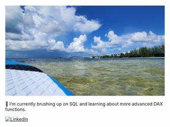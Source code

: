 [![Header](https://github.com/HammondDotWork/hammonddotwork/blob/main/GithubBanner.jpg "Header")](https://github.com/HammondDotWork/hammonddotwork/blob/main/GithubBanner.jpg)

🌱 I’m currently brushing up on SQL and learning about more advanced DAX functions.

[<img alt="LinkedIn" src="https://img.shields.io/badge/LinkedIn-0077B5?style=for-the-badge&logo=linkedin&logoColor=white" />](https://www.linkedin.com/in/joshuathomashammond)
